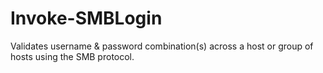 # Invoke-SMBLogin
Validates username &amp; password combination(s) across a host or group of hosts using the SMB protocol.
